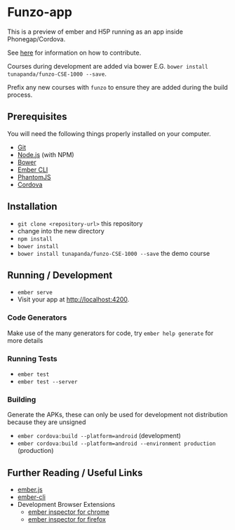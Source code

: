 # Funzo-app

This is a preview of ember and H5P running as an app inside Phonegap/Cordova.

See [here](https://github.com/tunapanda/funzo-app/wiki/Development-Guide) for information on how to contribute.

Courses during development are added via bower E.G. `bower install tunapanda/funzo-CSE-1000 --save`.

Prefix any new courses with `funzo` to ensure they are added during the build process.

## Prerequisites

You will need the following things properly installed on your computer.

* [Git](http://git-scm.com/)
* [Node.js](http://nodejs.org/) (with NPM)
* [Bower](http://bower.io/)
* [Ember CLI](http://www.ember-cli.com/)
* [PhantomJS](http://phantomjs.org/)
* [Cordova](https://cordova.apache.org)

## Installation

* `git clone <repository-url>` this repository
* change into the new directory
* `npm install`
* `bower install`
* `bower install tunapanda/funzo-CSE-1000 --save` the demo course

## Running / Development

* `ember serve`
* Visit your app at [http://localhost:4200](http://localhost:4200).

### Code Generators

Make use of the many generators for code, try `ember help generate` for more details

### Running Tests

* `ember test`
* `ember test --server`

### Building

Generate the APKs, these can only be used for development not distribution because they are unsigned

* `ember cordova:build --platform=android` (development)
* `ember cordova:build --platform=android --environment production` (production)

## Further Reading / Useful Links

* [ember.js](http://emberjs.com/)
* [ember-cli](http://www.ember-cli.com/)
* Development Browser Extensions
  * [ember inspector for chrome](https://chrome.google.com/webstore/detail/ember-inspector/bmdblncegkenkacieihfhpjfppoconhi)
  * [ember inspector for firefox](https://addons.mozilla.org/en-US/firefox/addon/ember-inspector/)
